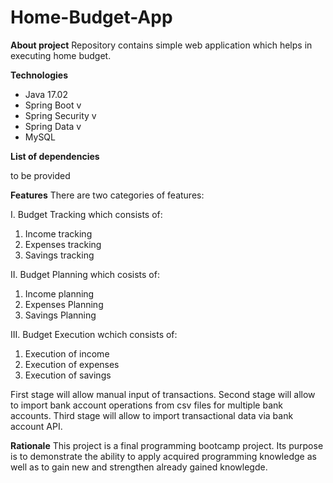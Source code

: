# Home-Budget-App
 
**About project**
Repository contains simple web application which helps in executing home budget.

**Technologies**
- Java 17.02
- Spring Boot v
- Spring Security v
- Spring Data v
- MySQL

**List of dependencies**

to be provided

**Features**
There are two categories of features:

I. Budget Tracking
which consists of:

1. Income tracking
2. Expenses tracking
3. Savings tracking

II. Budget Planning
which cosists of:

1. Income planning
2. Expenses Planning
3. Savings Planning

III. Budget Execution
wchich consists of:

1. Execution of income
2. Execution of expenses
3. Execution of savings

First stage will allow manual input of transactions.
Second stage will allow to import bank account operations from csv files for multiple bank accounts.
Third stage will allow to import transactional data via bank account API.


**Rationale**
This project is a final programming bootcamp project.
Its purpose is to demonstrate the ability to apply acquired programming knowledge
as well as to gain new and strengthen already gained knowlegde.


